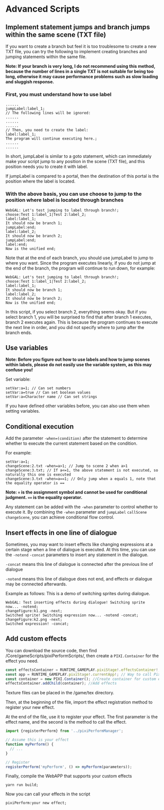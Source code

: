 # Advanced Scripts

## Implement statement jumps and branch jumps within the same scene (TXT file)

If you want to create a branch but feel it is too troublesome to create a new TXT file, you can try the following to implement creating branches and jumping statements within the same file.

**Note: If your branch is very long, I do not recommend using this method, because the number of lines in a single TXT is not suitable for being too long, otherwise it may cause performance problems such as slow loading and sluggish response.**

### First, you must understand how to use label

```
......
jumpLabel:label_1; 
// The following lines will be ignored:
...... 
......
......
// Then, you need to create the label:
label:label_1;
The program will continue executing here.;
......
......
```

In short, jumpLabel is similar to a goto statement, which can immediately make your script jump to any position in the scene (TXT file), and this position needs you to create it with label.

If jumpLabel is compared to a portal, then the destination of this portal is the position where the label is located.

### With the above basis, you can use choose to jump to the position where label is located through branches

```
WebGAL: Let's test jumping to label through branch!;
choose:Test 1:label_1|Test 2:label_2;
label:label_1;  
It should now be branch 1;
jumpLabel:end;
label:label_2;
It should now be branch 2;
jumpLabel:end; 
label:end;
Now is the unified end;
```

Note that at the end of each branch, you should use jumpLabel to jump to where you want. Since the program executes linearly, if you do not jump at the end of the branch, the program will continue to run down, for example:

```
WebGAL: Let's test jumping to label through branch!;
choose:Test 1:label_1|Test 2:label_2;  
label:label_1;
It should now be branch 1;
label:label_2;
It should now be branch 2;  
Now is the unified end;
```

In this script, if you select branch 2, everything seems okay. But if you select branch 1, you will be surprised to find that after branch 1 executes, branch 2 executes again. This is because the program continues to execute the next line in order, and you did not specify where to jump after the branch ends.

## Use variables

**Note: Before you figure out how to use labels and how to jump scenes within labels, please do not easily use the variable system, as this may confuse you!**

Set variable:

```
setVar:a=1; // Can set numbers
setVar:a=true // Can set boolean values 
setVar:a=Character name // Can set strings
```

If you have defined other variables before, you can also use them when setting variables.

## Conditional execution

Add the parameter `-when=(condition)` after the statement to determine whether to execute the current statement based on the condition.

For example:

```
setVar:a=1;
changeScene:2.txt -when=a>1; // Jump to scene 2 when a>1
changeScene:3.txt; // If a<=1, the above statement is not executed, so naturally this one is executed
changeScene:3.txt -when=a==1; // Only jump when a equals 1, note that the equality operator is ==
```

**Note: `=` is the assignment symbol and cannot be used for conditional judgment. `==` is the equality operator.**

Any statement can be added with the `-when` parameter to control whether to execute it. By combining the `-when` parameter and `jumpLabel` `callScene` `changeScene`, you can achieve conditional flow control.

## Insert effects in one line of dialogue

Sometimes, you may want to insert effects like changing expressions at a certain stage when a line of dialogue is executed.
At this time, you can use the `-notend` `-concat` parameters to insert any statement in the dialogue.

`-concat` means this line of dialogue is connected after the previous line of dialogue

`-notend` means this line of dialogue does not end, and effects or dialogue may be connected afterwards.

Example as follows: This is a demo of switching sprites during dialogue.

```
WebGAL: Test inserting effects during dialogue! Switching sprite now... -notend;
changeFigure:k1.png -next;
Switched sprite! Switching expression now... -notend -concat; 
changeFigure:k2.png -next;
Switched expression! -concat;
```

## Add custom effects

You can download the source code, then find /Core/gameScripts/pixiPerformScripts/, then create a `PIXI.Container` for the effect you need.

```typescript
const effectsContainer = RUNTIME_GAMEPLAY.pixiStage!.effectsContainer!; //Get the current Pixi effect Container
const app = RUNTIME_GAMEPLAY.pixiStage!.currentApp!; // Way to call Pixi App, may be useful for determining screen size, etc.
const container = new PIXI.Container(); //Create container for custom effects
effectsContainer.addChild(container); //Add effects
```

Texture files can be placed in the /game/tex directory.

Then, at the beginning of the file, import the effect registration method to register your new effect.

At the end of the file, use it to register your effect. The first parameter is the effect name, and the second is the method to call the effect.

```typescript
import {registerPerform} from '../pixiPerformManager';

// Assume this is your effect  
function myPerform() {
  // ...
}

// Register
registerPerform('myPerform', () => myPerform(parameters)); 
```

Finally, compile the WebAPP that supports your custom effects

```
yarn run build; 
```

Now you can call your effects in the script

```
pixiPerform:your new effect;
```

